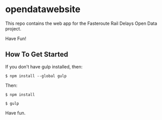 opendatawebsite
===============

This repo contains the web app for the Fasteroute Rail Delays Open Data project.

Have Fun!

How To Get Started
------------------

If you don't have gulp installed, then:

    $ npm install --global gulp

Then:

    $ npm install

    $ gulp

Have fun.


